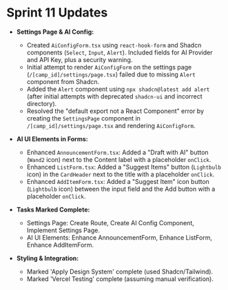 # Sprint 11 Updates

- **Settings Page & AI Config:**
    - Created `AiConfigForm.tsx` using `react-hook-form` and Shadcn components (`Select`, `Input`, `Alert`). Included fields for AI Provider and API Key, plus a security warning.
    - Initial attempt to render `AiConfigForm` on the settings page (`/[camp_id]/settings/page.tsx`) failed due to missing `Alert` component from Shadcn.
    - Added the `Alert` component using `npx shadcn@latest add alert` (after initial attempts with deprecated `shadcn-ui` and incorrect directory).
    - Resolved the "default export not a React Component" error by creating the `SettingsPage` component in `/[camp_id]/settings/page.tsx` and rendering `AiConfigForm`.

- **AI UI Elements in Forms:**
    - Enhanced `AnnouncementForm.tsx`: Added a "Draft with AI" button (`Wand2` icon) next to the Content label with a placeholder `onClick`.
    - Enhanced `ListForm.tsx`: Added a "Suggest Items" button (`Lightbulb` icon) in the `CardHeader` next to the title with a placeholder `onClick`.
    - Enhanced `AddItemForm.tsx`: Added a "Suggest Item" icon button (`Lightbulb` icon) between the input field and the Add button with a placeholder `onClick`.

- **Tasks Marked Complete:**
    - Settings Page: Create Route, Create AI Config Component, Implement Settings Page.
    - AI UI Elements: Enhance AnnouncementForm, Enhance ListForm, Enhance AddItemForm.

- **Styling & Integration:**
    - Marked 'Apply Design System' complete (used Shadcn/Tailwind).
    - Marked 'Vercel Testing' complete (assuming manual verification).
